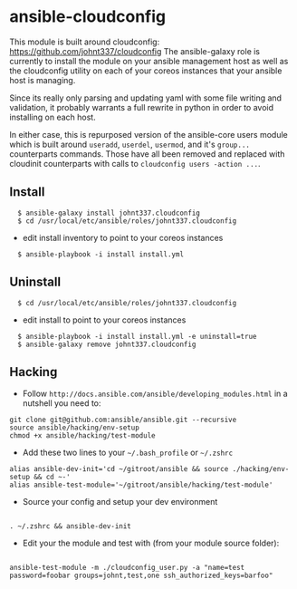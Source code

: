 ansible-cloudconfig
===================

This module is built around cloudconfig: https://github.com/johnt337/cloudconfig
The ansible-galaxy role is currently to install the module on your ansible management host
as well as the cloudconfig utility on each of your coreos instances that your ansible host is managing.

Since its really only parsing and updating yaml with some file writing and validation, 
it probably warrants a full rewrite in python in order to avoid installing
on each host.

In either case, this is repurposed version of the ansible-core users module which is
built around ```useradd```, ```userdel```, ```usermod```, and it's ```group...``` counterparts commands.
Those have all been removed and replaced with cloudinit counterparts with calls to ```cloudconfig users -action ...```.



Install
-------

```
  $ ansible-galaxy install johnt337.cloudconfig
  $ cd /usr/local/etc/ansible/roles/johnt337.cloudconfig
```
- edit install inventory to point to your coreos instances

```
  $ ansible-playbook -i install install.yml
```

Uninstall
---------

```
  $ cd /usr/local/etc/ansible/roles/johnt337.cloudconfig
```

- edit install to point to your coreos instances

```
  $ ansible-playbook -i install install.yml -e uninstall=true
  $ ansible-galaxy remove johnt337.cloudconfig
```

Hacking
-------
- Follow ```http://docs.ansible.com/ansible/developing_modules.html``` in a nutshell you need to:

```
git clone git@github.com:ansible/ansible.git --recursive
source ansible/hacking/env-setup
chmod +x ansible/hacking/test-module
```

- Add these two lines to your ```~/.bash_profile``` or ```~/.zshrc```

```
alias ansible-dev-init='cd ~/gitroot/ansible && source ./hacking/env-setup && cd ~-'
alias ansible-test-module='~/gitroot/ansible/hacking/test-module'

```

- Source your config and setup your dev environment

```

. ~/.zshrc && ansible-dev-init

```

- Edit your the module and test with (from your module source folder):

```

ansible-test-module -m ./cloudconfig_user.py -a "name=test password=foobar groups=johnt,test,one ssh_authorized_keys=barfoo"

```
